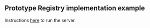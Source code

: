 Prototype Registry implementation example 
-----------------------------------------

Instructions [here](/creational/factory/README.md#live-example) to run the server.
